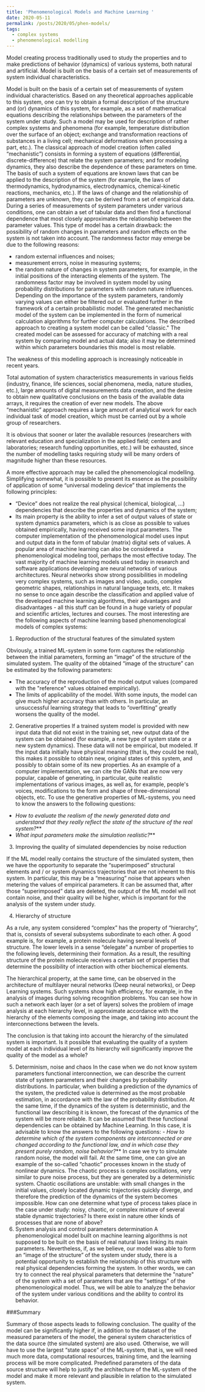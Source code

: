 ```yaml
---
title: 'Phenomenological Models and Machine Learning '
date: 2020-05-11
permalink: /posts/2020/05/phen-models/
tags:
  - complex systems
  - phenomenological modelling
---
```



Model creating process traditionally used to study the properties and to make predictions of behavior (dynamics) of various systems, 
both natural and artificial. Model is built on the basis of a certain set of measurements of system individual characteristics. 

 <!--more-->
Model is built on the basis of a certain set of measurements of system individual characteristics. Based on any theoretical approaches 
applicable to this system, one can try to obtain a formal description of the structure and (or) dynamics of this system, for example, as a set of mathematical equations describing the relationships between the parameters of the system under study. Such a model may be used for description of rather complex systems and phenomena (for example, temperature distribution over the surface of an object; exchange and transformation reactions of substances in a living cell; mechanical deformations when processing a part, etc.).
The classical approach of model creation (often called “mechanistic”) consists in forming a system of equations (differential, discrete-difference) that relate the system parameters; and for modeling dynamics, they also describe the dependence of these parameters on time. The basis of such a system of equations are known laws that can be applied to the description of the system (for example, the laws of thermodynamics, hydrodynamics, electrodynamics, chemical-kinetic reactions, mechanics, etc.).
If the laws of change and the relationship of parameters are unknown, they can be derived from a set of empirical data. During a series of measurements of system parameters under various conditions, one can obtain a set of tabular data and then find a functional dependence that most closely approximates the relationship between the parameter values.
This type of model has a certain drawback: the possibility of random changes in parameters and random effects on the system is not 
taken into account. The randomness factor may emerge be due to the following reasons:
+ random external influences and noises;
+ measurement errors, noise in measuring systems;
+ the random nature of changes in system parameters, for example, in the initial positions of the interacting elements of the system.
The randomness factor may be involved in system model by using probability distributions for parameters with random nature influences. Depending on the importance of the system parameters, randomly varying values can either be filtered out or evaluated further in the framework of a certain probabilistic model.
The generated mechanistic model of the system can be implemented in the form of numerical calculation algorithms for further computer calculations.
The described approach to creating a system model can be called "classic." The created model can be assessed for accuracy of matching with a real system by comparing model and actual data; also it may be determined within which parameters boundaries this model is most reliable.

The weakness of this modelling approach is increasingly noticeable in recent years. 

Total automation of system characteristics measurements in various fields (industry, finance, life sciences, social phenomena, media, nature studies, etc.), large amounts of digital measurements data creation, and the desire to obtain new qualitative conclusions on the basis of the available data arrays, it requires the creation of ever new models. The above “mechanistic” approach requires a large amount of analytical work for each individual task of model creation, which must be carried out by a whole group of researchers.

It is obvious that sooner or later the available resources (researchers with relevant education and specialization in the applied field; centers and laboratories; research funding opportunities, etc.)  will be exhausted, since the number of modelling tasks requiring study will be many orders of magnitude higher than these resources.

A more effective approach may be called the phenomenological modelling. Simplifying somewhat, it is possible to present its essence as the possibility of application of  some “universal modeling device” that implements the following principles:
+ “Device” does not realize the real physical (chemical, biological, ...) dependencies that describe the properties and dynamics of the system;
+ Its main property is the ability to infer a set of output values of state or system dynamics parameters,  which is as close as possible to values obtained empirically, having received some input parameters.
The computer implementation of the phenomenological model uses input and output data in the form of tabular (matrix) digital sets of values. 
A popular area of machine learning can also be considered a phenomenological modeling tool, perhaps the most effective today. The vast majority of machine learning models used today in research and software applications developing are neural networks of various architectures. Neural networks show strong possibilities in modeling very complex systems, such as images and video, audio, complex geometric shapes, relationships in natural language texts, etc.
It makes no sense to once again describe the classification and applied value of the developed machine learning algorithms, their advantages and disadvantages - all this stuff can be found in a huge variety of popular and scientific articles, lectures and courses. The most interesting are the following aspects of machine learning based phenomenological models of complex systems:

1. Reproduction of the structural features of the simulated system

Obviously, a trained ML-system in some form captures the relationship between the initial parameters, forming an “image” of the 
structure of the simulated system. The quality of the obtained “image of the structure” can be estimated by the following parameters:
+ The accuracy of the reproduction of the model output values  (compared with the "reference" values obtained empirically).
+ The limits of applicability of the model. With some inputs, the model can give much higher accuracy than with others. In particular, an unsuccessful learning strategy that leads to “overfitting” greatly worsens the quality of the model.

2. Generative properties
If a trained system model is provided with new input data that did not exist in the training set, new output data of the system can be obtained (for example, a new type of system state or a new system dynamics). These data will not be empirical, but modeled. If the input data initially have physical meaning (that is, they could be real), this makes it possible to obtain new, original states of this system, and possibly to obtain some of its new properties.
  As an example of a computer implementation, we can cite the GANs that are now very popular, capable of generating, in particular, quite realistic implementations of various images, as well as, for example, people's voices, modifications to the form and shape of three-dimensional objects, etc.
To use the generative properties of ML-systems, you need to know the answers to the following questions:
+ _How to evaluate the realism of the newly generated data and understand that they really reflect the state of the structure of the real system?_**
+ _What input parameters make the simulation realistic?_**
3. Improving the quality of simulated dependencies by noise reduction

If the ML model really contains the structure of the simulated system, then we have the opportunity to separate the “superimposed” 
structural elements and / or system dynamics trajectories that are not inherent to this system. In particular, this may 
be a “measuring” noise that appears when metering the values of empirical parameters. It can be assumed that, after those 
“superimposed” data are deleted,  the output of the ML model will not contain noise, and their quality will be higher, which is 
important for the analysis of the system under study.

4. Hierarchy of structure

As a rule, any system considered “complex” has the property of “hierarchy”, that is, consists of several subsystems subordinate to each other. A good example is, for example, a protein molecule having several levels of structure. The lower levels in a sense “delegate” a number of properties to the following levels, determining their formation. As a result, the resulting structure of the protein molecule receives a certain set of properties that determine the possibility of interaction with other biochemical elements.

The hierarchical property, at the same time, can be observed in the architecture of multilayer neural networks (Deep neural networks), or Deep Learning systems. Such systems show high efficiency, for example, in the analysis of images during solving recognition problems. You can see how in such a network each layer (or a set of layers) solves the problem of image analysis at each hierarchy level, in approximate accordance with the hierarchy of the elements composing the image, and taking into account the interconnections between the levels.

The conclusion is that taking into account the hierarchy of the simulated system is important. Is it possible that evaluating the quality of a system model at each individual level of its hierarchy will significantly improve the quality of the model as a whole?

5. Determinism, noise and chaos
In the case when we do not know system parameters functional interconnection, we can describe the current state of system parameters 
and their changes by probability distributions. In particular, when building a prediction of the dynamics of the system, 
the predicted value is determined as the most probable estimation, in accordance with the law of the probability distribution. 
At the same time, if the dynamics of the system is deterministic, and the functional law describing it is known, 
the forecast of the dynamics of the system will be more reliable. It can be assumed that these functional dependencies can be 
obtained by Machine Learning. In this case, it is advisable to know the answers to the following questions:
_- How to determine which of the system components are interconnected or are changed according to the functional law, and in which case they present purely random, noise behavior?_**
In case we try to simulate random noise, the model will fail. At the same time, one can give an example of the so-called “chaotic” processes known in the study of nonlinear dynamics. The chaotic process is complex oscillations, very similar to pure noise process, but they are generated by a deterministic system. Chaotic oscillations are unstable: with small changes in the initial values, closely located dynamic trajectories quickly diverge, and therefore the prediction of the dynamics of the system becomes impossible.
How can one determine what type of process takes place in the case under study:  noisy, chaotic, or complex mixture of several stable dynamic trajectories? Is there exist in nature other kinds of processes that are none of above?
6. System analysis and control parameters determination
A phenomenological model built on machine learning algorithms is not supposed to be built on the basis of real natural laws linking its main parameters. Nevertheless, if, as we believe, our model was able to form an “image of the structure” of the system under study, there is a potential opportunity to establish the relationship of this structure with real physical dependencies forming  the system.  In other words, we can try to connect the real physical parameters that determine the "nature" of the system with a set of parameters that are the "settings" of the phenomenological model. Thus, we will be able to analyze the behavior of the system under various conditions and the ability to control its behavior.

###Summary

Summary of those aspects leads to following conclusion.
The quality of the model can be significantly higher if, in addition to the dataset of the measured parameters of the model, 
the general system characteristics of the data source (the simulated system) are also used. Otherwise, we will have to use the 
largest “state space” of the ML-system, that is, we will need much more data, computational resources, training time, and the 
learning process will be more complicated. Predefined parameters of the data source structure will help to justify the architecture 
of the ML-system of the model and make it more relevant and plausible in relation to the simulated system.
